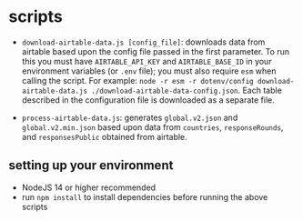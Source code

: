 # scripts

- `download-airtable-data.js [config_file]`: downloads data from airtable based upon the config file passed in the first parameter. To run this you must have `AIRTABLE_API_KEY` and `AIRTABLE_BASE_ID` in your environment variables (or `.env` file); you must also require `esm` when calling the script. For example: `node -r esm -r dotenv/config download-airtable-data.js ./download-airtable-data-config.json`. Each table described in the configuration file is downloaded as a separate file.

- `process-airtable-data.js`: generates `global.v2.json` and `global.v2.min.json` based upon data from `countries`, `responseRounds`, and `responsesPublic` obtained from airtable.

## setting up your environment

- NodeJS 14 or higher recommended
- run `npm install` to install dependencies before running the above scripts